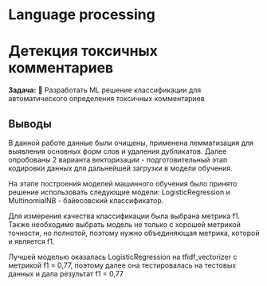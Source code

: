 # Language processing

# Детекция токсичных комментариев


**Задача:**
🔸 Разработать ML решение классификации для автоматического определения токсичных комментариев



## Выводы
В данной работе данные были очищены, применена лемматизация для выявления основных форм слов и удаления дубликатов. Далее опробованы 2 варианта векторизации - подготовительный этап кодировки данных для дальнейшей загрузки в модели обучения.

На этапе построения моделей машинного обучения было принято решение использовать следующие модели: LogisticRegression и MultinomialNB - байесовский классификатор.

Для измерения качества классификации была выбрана метрика f1. Также необходимо выбрать модель не только с хорошей метрикой точности, но полнотой, поэтому нужно объединяющая метрика, которой и является f1.

Лучшей моделью оказалась LogisticRegression на  tfidf_vectorizer с метрикой f1 = 0,77, поэтому далее она тестировалась на тестовых данных и дала результат f1 = 0,77


